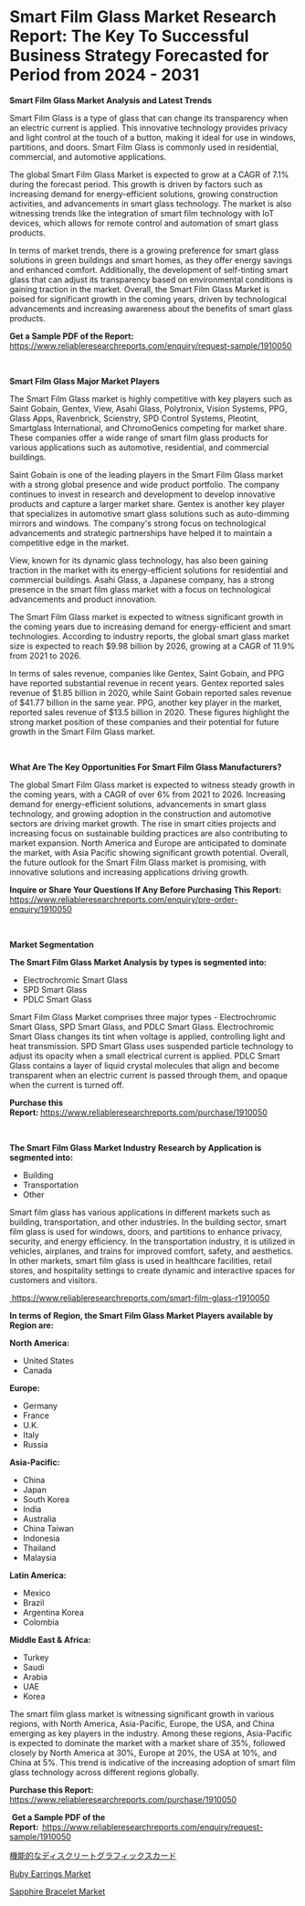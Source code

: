 <p><h1>Smart Film Glass Market Research Report: The Key To Successful Business Strategy Forecasted for Period from 2024 - 2031</h1></p><p><strong>Smart Film Glass Market Analysis and Latest Trends</strong></p>
<p><p>Smart Film Glass is a type of glass that can change its transparency when an electric current is applied. This innovative technology provides privacy and light control at the touch of a button, making it ideal for use in windows, partitions, and doors. Smart Film Glass is commonly used in residential, commercial, and automotive applications.</p><p>The global Smart Film Glass Market is expected to grow at a CAGR of 7.1% during the forecast period. This growth is driven by factors such as increasing demand for energy-efficient solutions, growing construction activities, and advancements in smart glass technology. The market is also witnessing trends like the integration of smart film technology with IoT devices, which allows for remote control and automation of smart glass products.</p><p>In terms of market trends, there is a growing preference for smart glass solutions in green buildings and smart homes, as they offer energy savings and enhanced comfort. Additionally, the development of self-tinting smart glass that can adjust its transparency based on environmental conditions is gaining traction in the market. Overall, the Smart Film Glass Market is poised for significant growth in the coming years, driven by technological advancements and increasing awareness about the benefits of smart glass products.</p></p>
<p><strong>Get a Sample PDF of the Report:&nbsp;</strong> <a href="https://www.reliableresearchreports.com/enquiry/request-sample/1910050">https://www.reliableresearchreports.com/enquiry/request-sample/1910050</a></p>
<p>&nbsp;</p>
<p><strong>Smart Film Glass Major Market Players</strong></p>
<p><p>The Smart Film Glass market is highly competitive with key players such as Saint Gobain, Gentex, View, Asahi Glass, Polytronix, Vision Systems, PPG, Glass Apps, Ravenbrick, Scienstry, SPD Control Systems, Pleotint, Smartglass International, and ChromoGenics competing for market share. These companies offer a wide range of smart film glass products for various applications such as automotive, residential, and commercial buildings.</p><p>Saint Gobain is one of the leading players in the Smart Film Glass market with a strong global presence and wide product portfolio. The company continues to invest in research and development to develop innovative products and capture a larger market share. Gentex is another key player that specializes in automotive smart glass solutions such as auto-dimming mirrors and windows. The company's strong focus on technological advancements and strategic partnerships have helped it to maintain a competitive edge in the market.</p><p>View, known for its dynamic glass technology, has also been gaining traction in the market with its energy-efficient solutions for residential and commercial buildings. Asahi Glass, a Japanese company, has a strong presence in the smart film glass market with a focus on technological advancements and product innovation.</p><p>The Smart Film Glass market is expected to witness significant growth in the coming years due to increasing demand for energy-efficient and smart technologies. According to industry reports, the global smart glass market size is expected to reach $9.98 billion by 2026, growing at a CAGR of 11.9% from 2021 to 2026.</p><p>In terms of sales revenue, companies like Gentex, Saint Gobain, and PPG have reported substantial revenue in recent years. Gentex reported sales revenue of $1.85 billion in 2020, while Saint Gobain reported sales revenue of $41.77 billion in the same year. PPG, another key player in the market, reported sales revenue of $13.5 billion in 2020. These figures highlight the strong market position of these companies and their potential for future growth in the Smart Film Glass market.</p></p>
<p>&nbsp;</p>
<p><strong>What Are The Key Opportunities For Smart Film Glass Manufacturers?</strong></p>
<p><p>The global Smart Film Glass market is expected to witness steady growth in the coming years, with a CAGR of over 6% from 2021 to 2026. Increasing demand for energy-efficient solutions, advancements in smart glass technology, and growing adoption in the construction and automotive sectors are driving market growth. The rise in smart cities projects and increasing focus on sustainable building practices are also contributing to market expansion. North America and Europe are anticipated to dominate the market, with Asia Pacific showing significant growth potential. Overall, the future outlook for the Smart Film Glass market is promising, with innovative solutions and increasing applications driving growth.</p></p>
<p><strong>Inquire or Share Your Questions If Any Before Purchasing This Report:</strong> <a href="https://www.reliableresearchreports.com/enquiry/pre-order-enquiry/1910050">https://www.reliableresearchreports.com/enquiry/pre-order-enquiry/1910050</a></p>
<p>&nbsp;</p>
<p><strong>Market Segmentation</strong></p>
<p><strong>The Smart Film Glass Market Analysis by types is segmented into:</strong></p>
<p><ul><li>Electrochromic Smart Glass</li><li>SPD Smart Glass</li><li>PDLC Smart Glass</li></ul></p>
<p><p>Smart Film Glass Market comprises three major types - Electrochromic Smart Glass, SPD Smart Glass, and PDLC Smart Glass. Electrochromic Smart Glass changes its tint when voltage is applied, controlling light and heat transmission. SPD Smart Glass uses suspended particle technology to adjust its opacity when a small electrical current is applied. PDLC Smart Glass contains a layer of liquid crystal molecules that align and become transparent when an electric current is passed through them, and opaque when the current is turned off.</p></p>
<p><strong>Purchase this Report:&nbsp;</strong><a href="https://www.reliableresearchreports.com/purchase/1910050">https://www.reliableresearchreports.com/purchase/1910050</a></p>
<p>&nbsp;</p>
<p><strong>The Smart Film Glass Market Industry Research by Application is segmented into:</strong></p>
<p><ul><li>Building</li><li>Transportation</li><li>Other</li></ul></p>
<p><p>Smart film glass has various applications in different markets such as building, transportation, and other industries. In the building sector, smart film glass is used for windows, doors, and partitions to enhance privacy, security, and energy efficiency. In the transportation industry, it is utilized in vehicles, airplanes, and trains for improved comfort, safety, and aesthetics. In other markets, smart film glass is used in healthcare facilities, retail stores, and hospitality settings to create dynamic and interactive spaces for customers and visitors.</p></p>
<p><a href="https://www.reliableresearchreports.com/smart-film-glass-r1910050">&nbsp;https://www.reliableresearchreports.com/smart-film-glass-r1910050</a></p>
<p><strong>In terms of Region, the Smart Film Glass Market Players available by Region are:</strong></p>
<p>
    <p> <strong> North America: </strong>
        <ul>
            <li>United States</li>
            <li>Canada</li>
        </ul>
        </p> 
    <p> <strong> Europe: </strong>
        <ul>
            <li>Germany</li>
            <li>France</li>
            <li>U.K.</li>
            <li>Italy</li>
            <li>Russia</li>
        </ul>
        </p> 
    <p> <strong> Asia-Pacific: </strong>
        <ul>
            <li>China</li>
            <li>Japan</li>
            <li>South Korea</li>
            <li>India</li>
            <li>Australia</li>
            <li>China Taiwan</li>
            <li>Indonesia</li>
            <li>Thailand</li>
            <li>Malaysia</li>
        </ul>
        </p> 
    <p> <strong> Latin America: </strong>
        <ul>
            <li>Mexico</li>
            <li>Brazil</li>
            <li>Argentina Korea</li>
            <li>Colombia</li>
        </ul>
        </p> 
    <p> <strong> Middle East & Africa: </strong>
        <ul>
            <li>Turkey</li>
            <li>Saudi</li>
            <li>Arabia</li>
            <li>UAE</li>
            <li>Korea</li>
        </ul>
    </p>
    </p>
<p><p>The smart film glass market is witnessing significant growth in various regions, with North America, Asia-Pacific, Europe, the USA, and China emerging as key players in the industry. Among these regions, Asia-Pacific is expected to dominate the market with a market share of 35%, followed closely by North America at 30%, Europe at 20%, the USA at 10%, and China at 5%. This trend is indicative of the increasing adoption of smart film glass technology across different regions globally.</p></p>
<p><strong>Purchase this Report: </strong><a href="https://www.reliableresearchreports.com/purchase/1910050">https://www.reliableresearchreports.com/purchase/1910050</a></p>
<p>&nbsp;<strong>Get a Sample PDF of the Report:&nbsp;&nbsp;</strong><a href="https://www.reliableresearchreports.com/enquiry/request-sample/1910050">https://www.reliableresearchreports.com/enquiry/request-sample/1910050</a></p>
<p><strong></strong></p>
<p><p><a href="https://github.com/RudyBoyer2017/Market-Research-Report-List-1/blob/main/8702710142373.md">機能的なディスクリートグラフィックスカード</a></p><p><a href="https://github.com/guneycigdem35/Market-Research-Report-List-3/blob/main/ruby-earrings-market.md">Ruby Earrings Market</a></p><p><a href="https://github.com/biheemgalvinlouises6hokrh3h/Market-Research-Report-List-3/blob/main/sapphire-bracelet-market.md">Sapphire Bracelet Market</a></p></p>